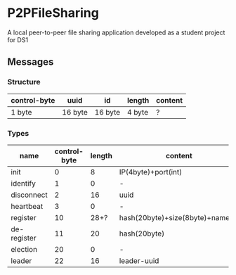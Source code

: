 # P2PFileSharing
A local peer-to-peer file sharing application developed as a student project for DS1

## Messages
### Structure
|control-byte|uuid|id|length|content|
|------------|----|--|------|-------|
|1 byte|16 byte|16 byte|4 byte|?|
### Types
|name|control-byte|length|content|
|----|------------|------|-------|
|init|0|8|IP(4byte)+port(int)|
|identify|1|0|-|
|disconnect|2|16|uuid|
|heartbeat|3|0|-|
|register|10|28+?|hash(20byte)+size(8byte)+name(?)|
|de-register|11|20|hash(20byte)|
|election|20|0|-|
|leader|22|16|leader-uuid|
